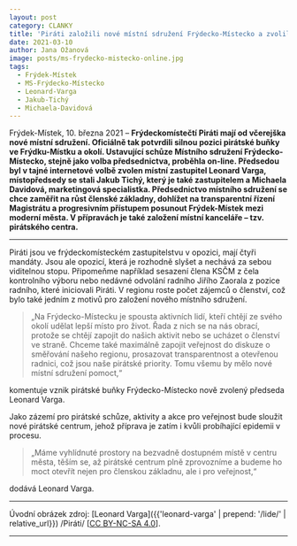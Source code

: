 ```yaml
---
layout: post
category: CLANKY
title: 'Piráti založili nové místní sdružení Frýdecko-Místecko a zvolili si jeho předsednictvo'
date: 2021-03-10
author: Jana Ožanová
image: posts/ms-frydecko-mistecko-online.jpg
tags:
  - Frýdek-Místek
  - MS-Frýdecko-Místecko
  - Leonard-Varga
  - Jakub-Tichý
  - Michaela-Davidová
---
```


Frýdek-Místek, 10. března 2021 – **Frýdeckomístečtí Piráti mají od včerejška nové místní sdružení. Oficiálně tak potvrdili silnou pozici pirátské buňky ve Frýdku-Místku a okolí. Ustavující schůze Místního sdružení Frýdecko-Místecko, stejně jako volba předsednictva, proběhla on-line. Předsedou byl v tajné internetové volbě zvolen místní zastupitel Leonard Varga, místopředsedy se stali Jakub Tichý, který je také zastupitelem a Michaela Davidová, marketingová specialistka. Předsednictvo místního sdružení se chce zaměřit na růst členské základny, dohlížet na transparentní řízení Magistrátu a progresivním přístupem posunout Frýdek-Místek mezi moderní města. V přípravách je také založení místní kanceláře – tzv. pirátského centra.**

<hr />

Piráti jsou ve frýdeckomísteckém zastupitelstvu v opozici, mají čtyři mandáty. Jsou ale opozicí, která je rozhodně slyšet a nechává za sebou viditelnou stopu. Připomeňme například sesazení člena KSČM z čela kontrolního výboru nebo nedávné odvolání radního Jiřího Zaorala z pozice radního, které iniciovali Piráti. V regionu roste počet zájemců o členství, což bylo také jedním z motivů pro založení nového místního sdružení.

> „Na Frýdecko-Místecku je spousta aktivních lidí, kteří chtějí ze svého okolí udělat lepší místo pro život. Řada z nich se na nás obrací, protože se chtějí zapojit do našich aktivit nebo se ucházet o členství ve straně. Chceme také maximálně zapojit veřejnost do diskuze o směřování našeho regionu, prosazovat transparentnost a otevřenou radnici, což jsou naše pirátské priority. Tomu všemu by mělo nové místní sdružení pomoct,“

komentuje vznik pirátské buňky Frýdecko-Místecko nově zvolený předseda Leonard Varga.

Jako zázemí pro pirátské schůze, aktivity a akce pro veřejnost bude sloužit nové pirátské centrum, jehož příprava je zatím i kvůli probíhající epidemii v procesu.

> „Máme vyhlídnuté prostory na bezvadně dostupném místě v centru města, těším se, až pirátské centrum plně zprovozníme a budeme ho moct otevřít nejen pro členskou základnu, ale i pro veřejnost,“

dodává Leonard Varga.

---

Úvodní obrázek zdroj: [Leonard Varga]({{'leonard-varga' | prepend: '/lide/' | relative_url}}) /Piráti/ \[[CC BY-NC-SA 4.0](https://creativecommons.org/licenses/by-nc-sa/4.0/deed.cs)\].

- - -
